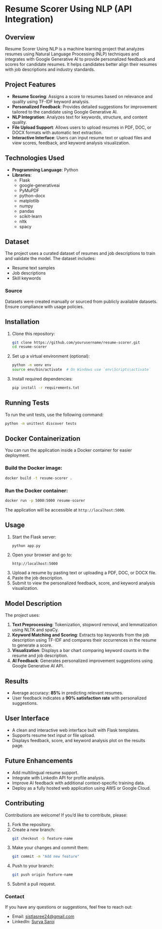 # Resume Scorer Using NLP (API Integration)

## Overview
Resume Scorer Using NLP is a machine learning project that analyzes resumes using Natural Language Processing (NLP) techniques and integrates with Google Generative AI to provide personalized feedback and scores for candidate resumes. It helps candidates better align their resumes with job descriptions and industry standards.

## Project Features
- **Resume Scoring**: Assigns a score to resumes based on relevance and quality using TF-IDF keyword analysis.
- **Personalized Feedback**: Provides detailed suggestions for improvement tailored to the candidate using Google Generative AI.
- **NLP Integration**: Analyzes text for keywords, structure, and content quality.
- **File Upload Support**: Allows users to upload resumes in PDF, DOC, or DOCX formats with automatic text extraction.
- **Interactive Interface**: Users can input resume text or upload files and view scores, feedback, and keyword analysis visualization.

## Technologies Used
- **Programming Language**: Python
- **Libraries**:
  - Flask
  - google-generativeai
  - PyMuPDF
  - python-docx
  - matplotlib
  - numpy
  - pandas
  - scikit-learn
  - nltk
  - spacy

## Dataset
The project uses a curated dataset of resumes and job descriptions to train and validate the model. The dataset includes:
- Resume text samples
- Job descriptions
- Skill keywords

### Source
Datasets were created manually or sourced from publicly available datasets. Ensure compliance with usage policies.

## Installation
1. Clone this repository:
   ```bash
   git clone https://github.com/yourusername/resume-scorer.git
   cd resume-scorer
   ```
2. Set up a virtual environment (optional):
   ```bash
   python -m venv env
   source env/bin/activate  # On Windows use `env\Scripts\activate`
   ```
3. Install required dependencies:
   ```bash
   pip install -r requirements.txt
   ```

## Running Tests
To run the unit tests, use the following command:
```bash
python -m unittest discover tests
```

## Docker Containerization
You can run the application inside a Docker container for easier deployment.

### Build the Docker image:
```bash
docker build -t resume-scorer .
```

### Run the Docker container:
```bash
docker run -p 5000:5000 resume-scorer
```

The application will be accessible at `http://localhost:5000`.

## Usage
1. Start the Flask server:
   ```bash
   python app.py
   ```
2. Open your browser and go to:
   ```
   http://localhost:5000
   ```
3. Upload a resume by pasting text or uploading a PDF, DOC, or DOCX file.
4. Paste the job description.
5. Submit to view the personalized feedback, score, and keyword analysis visualization.

## Model Description
The project uses:
1. **Text Preprocessing**: Tokenization, stopword removal, and lemmatization using NLTK and spaCy.
2. **Keyword Matching and Scoring**: Extracts top keywords from the job description using TF-IDF and compares their occurrences in the resume to generate a score.
3. **Visualization**: Displays a bar chart comparing keyword counts in the resume and job description.
4. **AI Feedback**: Generates personalized improvement suggestions using Google Generative AI API.

## Results
- Average accuracy: **85%** in predicting relevant resumes.
- User feedback indicates a **90% satisfaction rate** with personalized suggestions.

## User Interface
- A clean and interactive web interface built with Flask templates.
- Supports resume text input or file upload.
- Displays feedback, score, and keyword analysis plot on the results page.

## Future Enhancements
- Add multilingual resume support.
- Integrate with LinkedIn API for profile analysis.
- Improve AI feedback with additional context-specific training data.
- Deploy as a fully hosted web application using AWS or Google Cloud.

## Contributing
Contributions are welcome! If you’d like to contribute, please:
1. Fork the repository.
2. Create a new branch:
   ```bash
   git checkout -b feature-name
   ```
3. Make your changes and commit them:
   ```bash
   git commit -m "Add new feature"
   ```
4. Push to your branch:
   ```bash
   git push origin feature-name
   ```
5. Submit a pull request.

### Contact
If you have any questions or suggestions, feel free to reach out:
- Email: sistlasree24@gmail.com
- LinkedIn: [Surya Saroj](https://www.linkedin.com/in/iamsuryasarojsistla24/)
